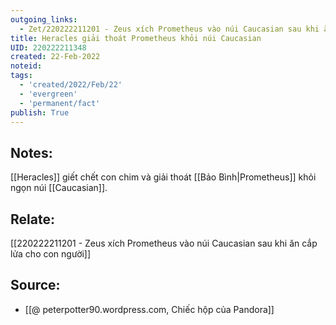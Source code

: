 ```yaml
---
outgoing_links:
  - Zet/220222211201 - Zeus xích Prometheus vào núi Caucasian sau khi ăn cắp lửa cho con người
title: Heracles giải thoát Prometheus khỏi núi Caucasian
UID: 220222211348
created: 22-Feb-2022
noteid:
tags:
  - 'created/2022/Feb/22'
  - 'evergreen'
  - 'permanent/fact'
publish: True
---
```

## Notes:
[[Heracles]] giết chết con chim và giải thoát  [[Bảo Bình|Prometheus]] khỏi ngọn núi [[Caucasian]].

## Relate:
[[220222211201 - Zeus xích Prometheus vào núi Caucasian sau khi ăn cắp lửa cho con người]]

## Source:
- [[@ peterpotter90.wordpress.com, Chiếc hộp của Pandora]]




